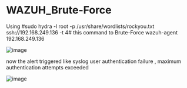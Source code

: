 # WAZUH_Brute-Force

Using #sudo hydra -l root -p /usr/share/wordlists/rockyou.txt ssh://192.168.249.136 -t 4# this command to Brute-Force wazuh-agent 192.168.249.136


![image](https://github.com/user-attachments/assets/495c6668-39e5-40c9-879b-924799d5b7c7)


now the alert triggered like syslog user authentication failure , maximum authentication attempts exceeded

![image](https://github.com/user-attachments/assets/d00a408a-dd7a-4e29-9686-a033b0aed607)
